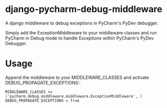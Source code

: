 django-pycharm-debug-middleware
===============================

A django middleware to debug exceptions in PyCharm's PyDev debugger.

Simply add the ExceptionMiddleware to your middleware classes and run PyCharm in Debug mode to handle Exceptions within PyCharm's PyDev Debugger.

Usage
=====

Append the middleware to your MIDDLEWARE_CLASSES and activate DEBUG_PROPAGATE_EXCEPTIONS::

    MIDDLEWARE_CLASSES += ('pycharm_debug_middleware.middleware.ExceptionMiddleware', )
    DEBUG_PROPAGATE_EXCEPTIONS = True
